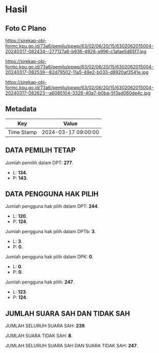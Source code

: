 # Hasil

## Foto C Plano

https://sirekap-obj-formc.kpu.go.id/73a6/pemilu/ppwp/63/02/06/20/15/6302062015004-20240317-082434--277127a6-b936-4928-a996-c1afae5d65f7.jpg

https://sirekap-obj-formc.kpu.go.id/73a6/pemilu/ppwp/63/02/06/20/15/6302062015004-20240317-082539--82d79502-11a5-49e2-b033-d8920af3541e.jpg

https://sirekap-obj-formc.kpu.go.id/73a6/pemilu/ppwp/63/02/06/20/15/6302062015004-20240317-082623--a6085104-3326-40a7-b0ba-5f3ad060de4c.jpg


## Metadata

| Key        | Value               |
| ---------- | ------------------- |
| Time Stamp | 2024-03-17 09:00:00 |


## DATA PEMILIH TETAP

Jumlah pemilih dalam DPT: **277**.
 * L: **134**.
 * P: **143**.

## DATA PENGGUNA HAK PILIH

Jumlah pengguna hak pilih dalam DPT: **244**.
 * L: **120**.
 * P: **124**.

Jumlah pengguna hak pilih dalam DPTb: **3**.
 * L: **3**.
 * P: **0**.

Jumlah pengguna hak pilih dalam DPK: **0**.
 * L: **0**.
 * P: **0**.

Jumlah pengguna hak pilih: **247**.
 * L: **123**.
 * P: **124**.

## JUMLAH SUARA SAH DAN TIDAK SAH

JUMLAH SELURUH SUARA SAH: **239**.

JUMLAH SUARA TIDAK SAH: **8**.

JUMLAH SELURUH SUARA SAH DAN SUARA TIDAK SAH: **247**.



